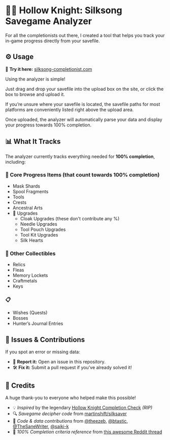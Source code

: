 # 🧵🎵 Hollow Knight: Silksong Savegame Analyzer

For all the completionists out there, I created a tool that helps you track your in-game progress directly from your savefile.


## ⚙️ Usage

🔗 **Try it here:** [silksong-completionist.com](https://silksong-completionist.com/)

Using the analyzer is simple!

Just drag and drop your savefile into the upload box on the site, or click the box to browse and upload it.

If you’re unsure where your savefile is located, the savefile paths for most platforms are conveniently listed right above the upload area.

Once uploaded, the analyzer will automatically parse your data and display your progress towards 100% completion.


## 📊 What It Tracks

The analyzer currently tracks everything needed for **100% completion**, including:

### 🧩 Core Progress Items (that count towards **100% completion**)
- Mask Shards
- Spool Fragments
- Tools
- Crests
- Ancestral Arts
- 🧰 Upgrades
	- Cloak Upgrades (these don't contribute any %)
	- Needle Upgrades
	- Tool Pouch Upgrades
	- Tool Kit Upgrades
	- Silk Hearts

### 💎 Other Collectibles
- Relics
- Fleas
- Memory Lockets
- Craftmetals
- Keys

### 📋
- Wishes (Quests)
- Bosses
- Hunter’s Journal Entries


## 🐞 Issues & Contributions

If you spot an error or missing data:

- 🐛 **Report it:** Open an issue in this repository.
- 🛠️ **Fix it:** Submit a pull request if you’ve already solved it!


## 💖 Credits

A huge thank-you to everyone who helped make this possible!

- 💡 *Inspired* by the legendary [Hollow Knight Completion Check](https://reznormichael.github.io/hollow-knight-completion-check/) *(RIP)*  
- 🔍 *Savegame decipher code* from [martinshift/silksaver](https://martinshift.github.io/silksaver/)  
- 🧠 *Code & data contributions* from [@theezeb](https://github.com/theezeb), [@btastic](https://github.com/btastic), [@TheSaneWriter](https://github.com/TheSaneWriter), [@saiki-k](https://github.com/saiki-k)  
- 📜 *100% Completion criteria reference* from [this awesome Reddit thread](https://www.reddit.com/r/Silksong/comments/1ng54do/list_of_requirements_to_get_100_completion/)

